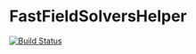 # FastFieldSolversHelper

[![Build Status](https://travis-ci.org/cstook/FastFieldSolversHelper.jl.svg?branch=master)](https://travis-ci.org/cstook/FastFieldSolversHelper.jl)
